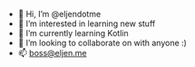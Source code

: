 - 👋 Hi, I’m @eljendotme
- 👀 I’m interested in learning new stuff
- 🌱 I’m currently learning Kotlin
- 💞️ I’m looking to collaborate on with anyone :)
- 📫 boss@eljen.me

<!---
eljendotme/eljendotme is a ✨ special ✨ repository because its `README.md` (this file) appears on your GitHub profile.
You can click the Preview link to take a look at your changes.
--->

